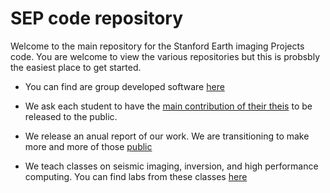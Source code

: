 # SEP code repository

Welcome to the main repository for the Stanford Earth imaging Projects code. You are welcome to view the various repositories but this is probsbly the easiest place to get started. 



- You can find are group developed software [here](https://github.com/SEP-software/.github/blob/main/profile/SEP_software.md)



- We ask each student to have the [main contribution of their theis](https://github.com/SEP-software/.github/blob/main/profile/SEP_thssis.md) to be released to the public. 


- We release an anual report of our work.  We are transitioning to make more and more of those [public](https://github.com/SEP-software/.github/blob/main/profile/SEP_reports_public.md)

- We teach classes on seismic imaging, inversion, and high performance computing. You can find labs from these classes [here](https://github.com/SEP-software/.github/blob/main/profile/SEP_classes.md)



